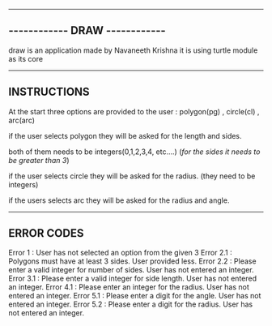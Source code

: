 ------------------------------
------------ DRAW ------------
------------------------------

draw is an application made by Navaneeth Krishna
it is using turtle module as its core

----------------------
INSTRUCTIONS
----------------------

At the start three options are provided to the user : polygon(pg) , circle(cl) , arc(arc)

if the user selects polygon they will be asked for the length and sides.

both of them needs to be integers(0,1,2,3,4, etc....)
(*for the sides it needs to be greater than 3*)

if the user selects circle they will be asked for the radius.
(they need to be integers)

if the users selects arc they will be asked for the radius and angle.

----------------------
ERROR CODES
----------------------

Error 1   : User has not selected an option from the given 3
Error 2.1 : Polygons must have at least 3 sides. User provided less.
Error 2.2 : Please enter a valid integer for number of sides. User has not entered an integer.
Error 3.1 : Please enter a valid integer for side length. User has not entered an integer.
Error 4.1 : Please enter an integer for the radius. User has not entered an integer.
Error 5.1 : Please enter a digit for the angle. User has not entered an integer.
Error 5.2 : Please enter a digit for the radius. User has not entered an integer.






